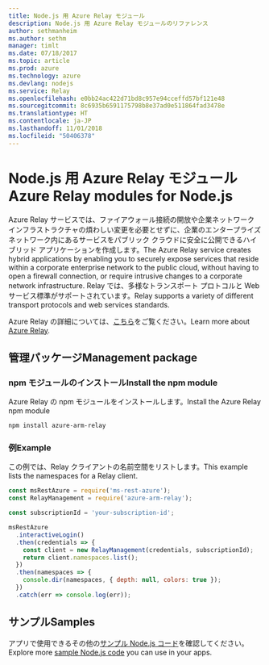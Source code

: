 ```yaml
---
title: Node.js 用 Azure Relay モジュール
description: Node.js 用 Azure Relay モジュールのリファレンス
author: sethmanheim
ms.author: sethm
manager: timlt
ms.date: 07/18/2017
ms.topic: article
ms.prod: azure
ms.technology: azure
ms.devlang: nodejs
ms.service: Relay
ms.openlocfilehash: e0bb24ac422d71bd8c957e94cceffd57bf121e48
ms.sourcegitcommit: 8c6935b6591175798b8e37ad0e511864fad3478e
ms.translationtype: HT
ms.contentlocale: ja-JP
ms.lasthandoff: 11/01/2018
ms.locfileid: "50406378"
---
```

# <a name="azure-relay-modules-for-nodejs"></a><span data-ttu-id="528bd-103">Node.js 用 Azure Relay モジュール</span><span class="sxs-lookup"><span data-stu-id="528bd-103">Azure Relay modules for Node.js</span></span>

<span data-ttu-id="528bd-104">Azure Relay サービスでは、ファイアウォール接続の開放や企業ネットワーク インフラストラクチャの煩わしい変更を必要とせずに、企業のエンタープライズ ネットワーク内にあるサービスをパブリック クラウドに安全に公開できるハイブリッド アプリケーションを作成します。</span><span class="sxs-lookup"><span data-stu-id="528bd-104">The Azure Relay service creates hybrid applications by enabling you to securely expose services that reside within a corporate enterprise network to the public cloud, without having to open a firewall connection, or require intrusive changes to a corporate network infrastructure.</span></span> <span data-ttu-id="528bd-105">Relay では、多様なトランスポート プロトコルと Web サービス標準がサポートされています。</span><span class="sxs-lookup"><span data-stu-id="528bd-105">Relay supports a variety of different transport protocols and web services standards.</span></span>

<span data-ttu-id="528bd-106">Azure Relay の詳細については、[こちら](https://docs.microsoft.com/azure/service-bus-relay/relay-what-is-it)をご覧ください。</span><span class="sxs-lookup"><span data-stu-id="528bd-106">Learn more about [Azure Relay](https://docs.microsoft.com/azure/service-bus-relay/relay-what-is-it).</span></span>

## <a name="management-package"></a><span data-ttu-id="528bd-107">管理パッケージ</span><span class="sxs-lookup"><span data-stu-id="528bd-107">Management package</span></span>

### <a name="install-the-npm-module"></a><span data-ttu-id="528bd-108">npm モジュールのインストール</span><span class="sxs-lookup"><span data-stu-id="528bd-108">Install the npm module</span></span>

<span data-ttu-id="528bd-109">Azure Relay の npm モジュールをインストールします。</span><span class="sxs-lookup"><span data-stu-id="528bd-109">Install the Azure Relay npm module</span></span>

```bash
npm install azure-arm-relay
```

### <a name="example"></a><span data-ttu-id="528bd-110">例</span><span class="sxs-lookup"><span data-stu-id="528bd-110">Example</span></span>

<span data-ttu-id="528bd-111">この例では、Relay クライアントの名前空間をリストします。</span><span class="sxs-lookup"><span data-stu-id="528bd-111">This example lists the namespaces for a Relay client.</span></span>

```javascript
const msRestAzure = require('ms-rest-azure');
const RelayManagement = require('azure-arm-relay');

const subscriptionId = 'your-subscription-id';

msRestAzure
  .interactiveLogin()
  .then(credentials => {
    const client = new RelayManagement(credentials, subscriptionId);
    return client.namespaces.list();
  })
  .then(namespaces => {
    console.dir(namespaces, { depth: null, colors: true });
  })
  .catch(err => console.log(err));
```

## <a name="samples"></a><span data-ttu-id="528bd-112">サンプル</span><span class="sxs-lookup"><span data-stu-id="528bd-112">Samples</span></span>

<span data-ttu-id="528bd-113">アプリで使用できるその他の[サンプル Node.js コード](https://azure.microsoft.com/resources/samples/?platform=nodejs)を確認してください。</span><span class="sxs-lookup"><span data-stu-id="528bd-113">Explore more [sample Node.js code](https://azure.microsoft.com/resources/samples/?platform=nodejs) you can use in your apps.</span></span>
